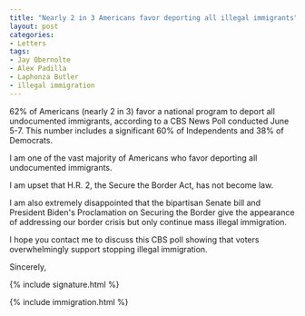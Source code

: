 ```yaml
---
title: "Nearly 2 in 3 Americans favor deporting all illegal immigrants"
layout: post
categories:
- Letters
tags:
- Jay Obernolte
- Alex Padilla
- Laphonza Butler
- illegal immigration
---
```


62% of Americans (nearly 2 in 3) favor a national program to deport all undocumented immigrants, according to a CBS News Poll conducted June 5-7. This number includes a significant 60% of Independents and 38% of Democrats.

I am one of the vast majority of Americans who favor deporting all undocumented immigrants.

I am upset that H.R. 2, the Secure the Border Act, has not become law.

I am also extremely disappointed that the bipartisan Senate bill and President Biden's Proclamation on Securing the Border give the appearance of addressing our border crisis but only continue mass illegal immigration.

I hope you contact me to discuss this CBS poll showing that voters overwhelmingly support stopping illegal immigration.

Sincerely,

{% include signature.html %}

{% include immigration.html %}
